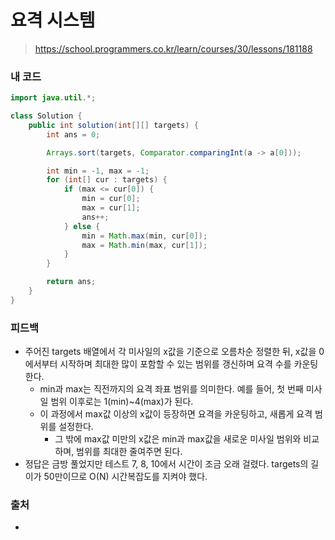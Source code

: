 # 요격 시스템

> https://school.programmers.co.kr/learn/courses/30/lessons/181188

### 내 코드

```java
import java.util.*;

class Solution {
    public int solution(int[][] targets) {
        int ans = 0;

        Arrays.sort(targets, Comparator.comparingInt(a -> a[0]));

        int min = -1, max = -1;
        for (int[] cur : targets) {
            if (max <= cur[0]) {
                min = cur[0];
                max = cur[1];
                ans++;
            } else {
                min = Math.max(min, cur[0]);
                max = Math.min(max, cur[1]);
            }
        }

        return ans;
    }
}
```

### 피드백

- 주어진 targets 배열에서 각 미사일의 x값을 기준으로 오름차순 정렬한 뒤, x값을 0에서부터 시작하며 최대한 많이 포함할 수 있는 범위를 갱신하며 요격 수를 카운팅한다.
    - min과 max는 직전까지의 요격 좌표 범위를 의미한다. 예를 들어, 첫 번째 미사일 범위 이후로는 1(min)~4(max)가 된다.
    - 이 과정에서 max값 이상의 x값이 등장하면 요격을 카운팅하고, 새롭게 요격 범위를 설정한다.
        - 그 밖에 max값 미만의 x값은 min과 max값을 새로운 미사일 범위와 비교하며, 범위를 최대한 줄여주면 된다.
- 정답은 금방 풀었지만 테스트 7, 8, 10에서 시간이 조금 오래 걸렸다. targets의 길이가 50만이므로 O(N) 시간복잡도를 지켜야 했다. 

### 출처

- 
